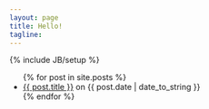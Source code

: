 ```yaml
---
layout: page
title: Hello!
tagline: 
---
```

{% include JB/setup %}


<ul class="posts">
  {% for post in site.posts %}
    <li><a href="{{ BASE_PATH }}{{ post.url }}">{{ post.title }}</a> on <span>{{ post.date | date_to_string }}</span></li>
  {% endfor %}
</ul>




